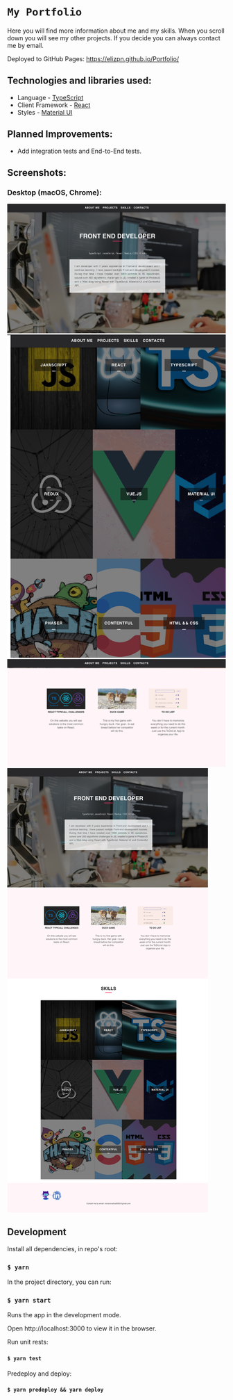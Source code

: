 
# `My Portfolio`

Here you will find more information about me and my skills. When you scroll down you will see my other projects. If you decide you can always contact me by email. 

Deployed to GitHub Pages: https://elizpn.github.io/Portfolio/



## Technologies and libraries used: 

-  Language - [TypeScript](https://www.typescriptlang.org/)
-  Client Framework - [React](https://reactjs.org)
-  Styles - [Material UI](https://mui.com/) 



## Planned Improvements: 
- Add integration tests and End-to-End tests.

## Screenshots:

### Desktop (macOS, Chrome):

  <img src="./public/screenshots/about.png" title="About"/>
    <img src="./public/screenshots/skills.png" title="Skills"/>
        <img src="./public/screenshots/projects.png" title="Projects"/>
            <img src="./public/screenshots/full_screen.png" title="Full"/>

## Development

Install all dependencies, in repo's root:

### `$ yarn`

In the project directory, you can run:

### `$ yarn start`

Runs the app in the development mode.

Open http://localhost:3000 to view it in the browser.

Run unit rests:

#### `$ yarn test`

Predeploy and deploy:

#### `$ yarn predeploy && yarn deploy`

